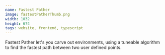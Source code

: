 ```yaml
---
name: Fastest Pather
image: fastestPatherThumb.png
width: 1032
height: 674
tags: website, frontend, typescript
---
```


Fastest Pather let's you carve out environments, using a tuneable algorithm to find the fastest path between two user defined points.
